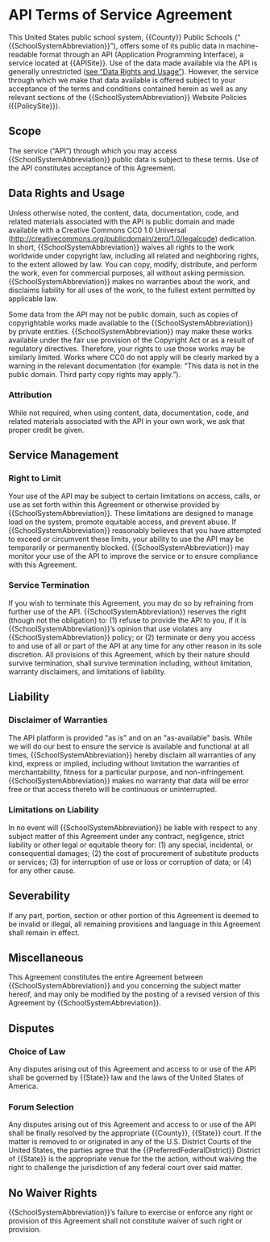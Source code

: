 # API Terms of Service Agreement

This United States public school system, {{County}} Public Schools ("{{SchoolSystemAbbreviation}}”), offers some of its public data in machine-readable format through an API (Application Programming Interface), a service located at {{APISite}}. Use of the data made available via the API is generally unrestricted ([see “Data Rights and Usage”](#data-rights-and-usage)). However, the service through which we make that data available is offered subject to your acceptance of the terms and conditions contained herein as well as any relevant sections of the {{SchoolSystemAbbreviation}} Website Policies ({{PolicySite}}).

## Scope
The service (“API”) through which you may access {{SchoolSystemAbbreviation}} public data is subject to these terms. Use of the API constitutes acceptance of this Agreement.

## Data Rights and Usage
Unless otherwise noted, the content, data, documentation, code, and related materials associated with the API is public domain and made available with a Creative Commons CC0 1.0 Universal (http://creativecommons.org/publicdomain/zero/1.0/legalcode) dedication. In short, {{SchoolSystemAbbreviation}} waives all rights to the work worldwide under copyright law, including all related and neighboring rights, to the extent allowed by law. You can copy, modify, distribute, and perform the work, even for commercial purposes, all without asking permission. {{SchoolSystemAbbreviation}} makes no warranties about the work, and disclaims liability for all uses of the work, to the fullest extent permitted by applicable law.

Some data from the API may not be public domain, such as copies of copyrightable works made available to the {{SchoolSystemAbbreviation}} by private entities. {{SchoolSystemAbbreviation}} may make these works available under the fair use provision of the Copyright Act or as a result of regulatory directives. Therefore, your rights to use those works may be similarly limited. Works where CC0 do not apply will be clearly marked by a warning in the relevant documentation (for example: “This data is not in the public domain. Third party copy rights may apply.”).

### Attribution
While not required, when using content, data, documentation, code, and related materials associated with the API in your own work, we ask that proper credit be given.

## Service Management

### Right to Limit
Your use of the API may be subject to certain limitations on access, calls, or use as set forth within this Agreement or otherwise provided by {{SchoolSystemAbbreviation}}. These limitations are designed to manage load on the system, promote equitable access, and prevent abuse. If {{SchoolSystemAbbreviation}} reasonably believes that you have attempted to exceed or circumvent these limits, your ability to use the API may be temporarily or permanently blocked. {{SchoolSystemAbbreviation}} may monitor your use of the API to improve the service or to ensure compliance with this Agreement.

### Service Termination
If you wish to terminate this Agreement, you may do so by refraining from further use of the API. {{SchoolSystemAbbreviation}} reserves the right (though not the obligation) to: (1) refuse to provide the API to you, if it is {{SchoolSystemAbbreviation}}’s opinion that use violates any {{SchoolSystemAbbreviation}} policy; or (2) terminate or deny you access to and use of all or part of the API at any time for any other reason in its sole discretion. All provisions of this Agreement, which by their nature should survive termination, shall survive termination including, without limitation, warranty disclaimers, and limitations of liability.

## Liability

### Disclaimer of Warranties
The API platform is provided "as is" and on an "as-available" basis. While we will do our best to ensure the service is available and functional at all times, {{SchoolSystemAbbreviation}} hereby disclaim all warranties of any kind, express or implied, including without limitation the warranties of merchantability, fitness for a particular purpose, and non-infringement. {{SchoolSystemAbbreviation}} makes no warranty that data will be error free or that access thereto will be continuous or uninterrupted.

### Limitations on Liability
In no event will {{SchoolSystemAbbreviation}} be liable with respect to any subject matter of this Agreement under any contract, negligence, strict liability or other legal or equitable theory for: (1) any special, incidental, or consequential damages; (2) the cost of procurement of substitute products or services; (3) for interruption of use or loss or corruption of data; or (4) for any other cause.

## Severability
If any part, portion, section or other portion of this Agreement is deemed to be invalid or illegal, all remaining provisions and language in this Agreement shall remain in effect.

## Miscellaneous
This Agreement constitutes the entire Agreement between {{SchoolSystemAbbreviation}} and you concerning the subject matter hereof, and may only be modified by the posting of a revised version of this Agreement by {{SchoolSystemAbbreviation}}.

## Disputes

### Choice of Law
Any disputes arising out of this Agreement and access to or use of the API shall be governed by {{State}} law and the laws of the United States of America.

### Forum Selection
Any disputes arising out of this Agreement and access to or use of the API shall be finally resolved by the appropriate {{County}}, {{State}} court. If the matter is removed to or originated in any of the U.S. District Courts of the United States, the parties agree that the {{PreferredFederalDistrict}} District of {{State}} is the appropriate venue for the the action, without waiving the right to challenge the jurisdiction of any federal court over said matter.

## No Waiver Rights
{{SchoolSystemAbbreviation}}’s failure to exercise or enforce any right or provision of this Agreement shall not constitute waiver of such right or provision.
